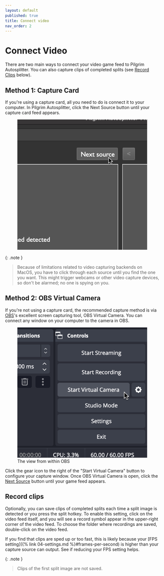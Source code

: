 ```yaml
---
layout: default
published: true
title: Connect video
nav_order: 2
---
```


<link rel="stylesheet" href="css/main.css">

# Connect Video

There are two main ways to connect your video game feed to Pilgrim Autosplitter. You can also capture clips of completed splits (see [Record Clips](#record-clips) below).

## Method 1: Capture Card

If you're using a capture card, all you need to do is connect it to your computer. In Pilgrim Autosplitter, click the Next Source button until your capture card feed appears.

<figure>
  <img src="images/next-src.png" class="square-image" alt="Next source">
</figure>

{: .note }
> Because of limitations related to video capturing backends on MacOS, you have to click through each source until you find the one you want. This might trigger webcams or other video capture devices, so don't be alarmed; no one is spying on you.

## Method 2: OBS Virtual Camera

If you're not using a capture card, the recommended capture method is via [OBS](https://obsproject.com/)'s excellent screen capturing tool, OBS Virtual Camera. You can connect any window on your computer to the camera in OBS.

<figure>
  <img src="images/obs-virtual-camera.png" class="square-image" alt="OBS Virtual Camera">
  <figcaption class="square-image-caption">The view from within OBS</figcaption>
</figure>

Click the gear icon to the right of the "Start Virtual Camera" button to configure your capture window. Once OBS Virtual Camera is open, click the [Next Source](#method-1-capture-card) button until your game feed appears.

## Record clips

Optionally, you can save clips of completed splits each time a split image is detected or you press the split hotkey. To enable this setting, click on the video feed itself, and you will see a record symbol appear in the upper-right corner of the video feed. To choose the folder where recordings are saved, double-click on the video feed.

If you find that clips are sped up or too fast, this is likely because your [FPS setting]({% link 04-settings.md %}#frames-per-second) is higher than your capture source can output. See if reducing your FPS setting helps.

{: .note }
> Clips of the first split image are not saved.
